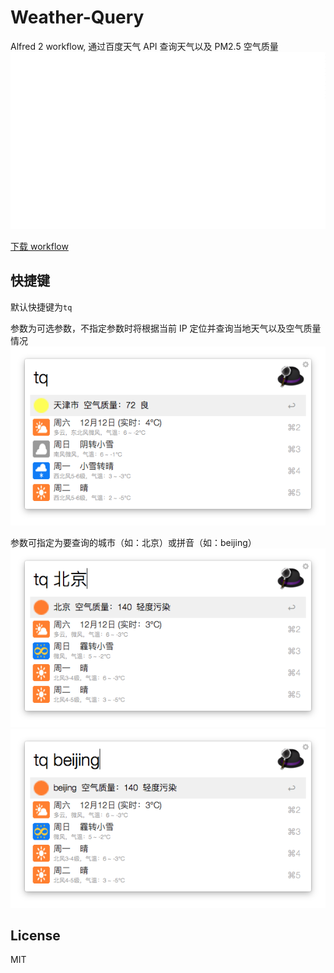 Weather-Query
=============
Alfred 2 workflow, 通过百度天气 API 查询天气以及 PM2.5 空气质量
![tq](README-pic/alfred-weather.gif)

[下载 workflow](https://github.com/Neon4o4/Weather-Query/releases/latest)

快捷键
-----
默认快捷键为`tq`

参数为可选参数，不指定参数时将根据当前 IP 定位并查询当地天气以及空气质量情况
![tq](README-pic/tq.png)

参数可指定为要查询的城市（如：北京）或拼音（如：beijing）
![tq](README-pic/tq-arg.png)
![tq](README-pic/tq-arg-pinyin.png)


License
-------
MIT